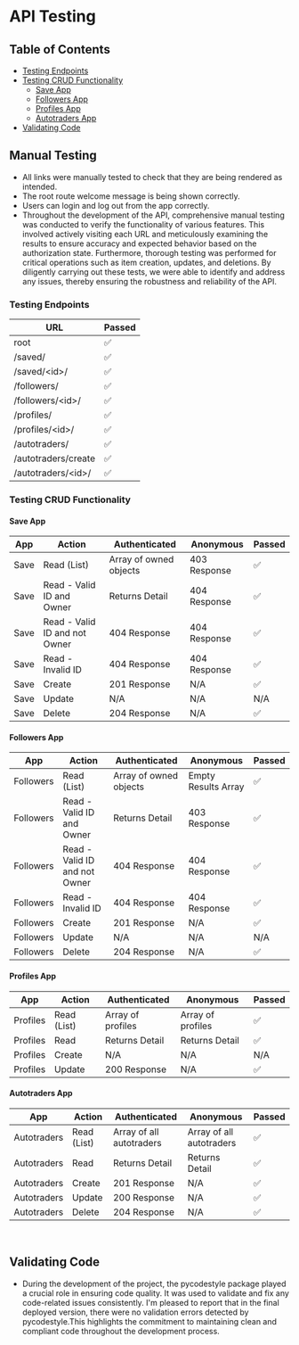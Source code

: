 # API Testing

## Table of Contents
  - [Testing Endpoints](#testing-endpoints)
  - [Testing CRUD Functionality](#testing-crud-functionality)
    - [Save App](#save-app)
    - [Followers App](#followers-app)
    - [Profiles App](#profiles-app)
    - [Autotraders App](#autotraders-app)
- [Validating Code](#validating-code)

## Manual Testing
- All links were manually tested to check that they are being rendered as intended.
- The root route welcome message is being shown correctly.
- Users can login and log out from the app correctly.
- Throughout the development of the API, comprehensive manual testing was conducted to verify the functionality of various features. This involved actively 
  visiting each URL and meticulously examining the results to ensure accuracy and expected behavior based on the authorization state. Furthermore, thorough 
  testing was performed for critical operations such as item creation, updates, and deletions. By diligently carrying out these tests,
  we were able to identify and address any issues, thereby ensuring the robustness and reliability of the API.


### Testing Endpoints

| URL | Passed |
|---|---|
| root | :white_check_mark: |
| /saved/ | :white_check_mark: |
| /saved/\<id>/ | :white_check_mark: |
| /followers/ | :white_check_mark: |
| /followers/\<id>/ | :white_check_mark: |
| /profiles/ | :white_check_mark: |
| /profiles/\<id>/ | :white_check_mark: |
| /autotraders/ | :white_check_mark: |
| /autotraders/create | :white_check_mark: |
| /autotraders/\<id>/ | :white_check_mark: |

### Testing CRUD Functionality

#### Save App

| App | Action | Authenticated | Anonymous | Passed |
|---|---|---|---|---|
| Save | Read (List) | Array of owned objects | 403 Response | :white_check_mark: |
| Save | Read - Valid ID and Owner | Returns Detail | 404 Response | :white_check_mark: |
| Save | Read - Valid ID and not Owner | 404 Response | 404 Response | :white_check_mark: |
| Save | Read - Invalid ID | 404 Response | 404 Response  | :white_check_mark: |
| Save | Create | 201 Response | N/A | :white_check_mark: |
| Save | Update | N/A| N/A | N/A |
| Save | Delete | 204 Response | N/A | :white_check_mark: |

#### Followers App

| App | Action | Authenticated | Anonymous | Passed |
|---|---|---|---|---|
| Followers | Read (List) | Array of owned objects | Empty Results Array | :white_check_mark: |
| Followers | Read - Valid ID and Owner | Returns Detail | 403 Response | :white_check_mark: |
| Followers | Read - Valid ID and not Owner | 404 Response | 404 Response | :white_check_mark: |
| Followers | Read - Invalid ID | 404 Response | 404 Response  | :white_check_mark: |
| Followers | Create | 201 Response | N/A | :white_check_mark: |
| Followers | Update | N/A | N/A | N/A |
| Followers | Delete | 204 Response | N/A | :white_check_mark: |

#### Profiles App

| App | Action | Authenticated | Anonymous | Passed |
|---|---|---|---|---|
| Profiles | Read (List) | Array of profiles | Array of profiles | :white_check_mark: |
| Profiles | Read | Returns Detail | Returns Detail | :white_check_mark: |
| Profiles | Create | N/A | N/A | N/A |
| Profiles | Update | 200 Response | N/A | :white_check_mark: |

#### Autotraders App

| App | Action | Authenticated | Anonymous | Passed |
|---|---|---|---|---|
| Autotraders | Read (List) | Array of all autotraders | Array of all autotraders | :white_check_mark: |
| Autotraders | Read | Returns Detail | Returns Detail | :white_check_mark: |
| Autotraders | Create | 201 Response | N/A | :white_check_mark: |
| Autotraders | Update | 200 Response | N/A | :white_check_mark: |
| Autotraders | Delete | 204 Response | N/A | :white_check_mark: |

<br>

## Validating Code
- During the development of the project, the pycodestyle package played a crucial role in ensuring code quality. It was used to validate and fix any code-related issues consistently.
I'm pleased to report that in the final deployed version, there were no validation errors detected by pycodestyle.This highlights the commitment to maintaining clean and compliant code
throughout the development process.
